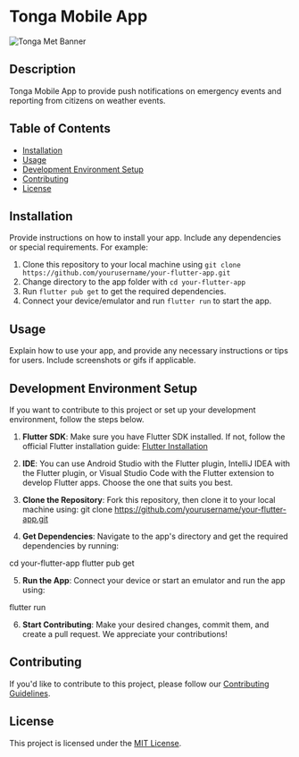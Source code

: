 # Tonga Mobile App

![Tonga Met Banner](https://met.gov.to/internal/web_banner.png)

## Description

Tonga Mobile App to provide push notifications on emergency events and reporting from citizens on weather events.

## Table of Contents

- [Installation](#installation)
- [Usage](#usage)
- [Development Environment Setup](#development-environment-setup)
- [Contributing](#contributing)
- [License](#license)

## Installation

Provide instructions on how to install your app. Include any dependencies or special requirements. For example:

1. Clone this repository to your local machine using `git clone https://github.com/yourusername/your-flutter-app.git`
2. Change directory to the app folder with `cd your-flutter-app`
3. Run `flutter pub get` to get the required dependencies.
4. Connect your device/emulator and run `flutter run` to start the app.

## Usage

Explain how to use your app, and provide any necessary instructions or tips for users. Include screenshots or gifs if applicable.

## Development Environment Setup

If you want to contribute to this project or set up your development environment, follow the steps below.

1. **Flutter SDK**: Make sure you have Flutter SDK installed. If not, follow the official Flutter installation guide: [Flutter Installation](https://flutter.dev/docs/get-started/install)

2. **IDE**: You can use Android Studio with the Flutter plugin, IntelliJ IDEA with the Flutter plugin, or Visual Studio Code with the Flutter extension to develop Flutter apps. Choose the one that suits you best.

3. **Clone the Repository**: Fork this repository, then clone it to your local machine using:
git clone https://github.com/yourusername/your-flutter-app.git

4. **Get Dependencies**: Navigate to the app's directory and get the required dependencies by running:

cd your-flutter-app
flutter pub get

5. **Run the App**: Connect your device or start an emulator and run the app using:

flutter run

6. **Start Contributing**: Make your desired changes, commit them, and create a pull request. We appreciate your contributions!

## Contributing

If you'd like to contribute to this project, please follow our [Contributing Guidelines](CONTRIBUTING.md).

## License

This project is licensed under the [MIT License](LICENSE).

